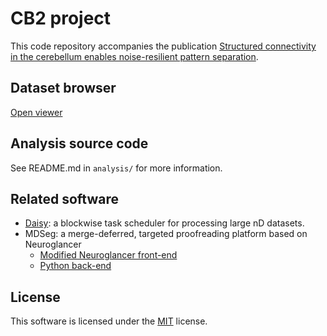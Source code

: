 # CB2 project
This code repository accompanies the publication [Structured connectivity in the cerebellum enables noise-resilient pattern separation](https://www.biorxiv.org/content/10.1101/2021.11.29.470455v1).

## Dataset browser
[Open viewer](http://catmaid2.hms.harvard.edu:33400/v/e8be44a62ac7a87889cd5d8d56c80248c0a8c63f/#!%7B%22dimensions%22:%7B%22x%22:%5B4e-09,%22m%22%5D,%22y%22:%5B4e-09,%22m%22%5D,%22z%22:%5B4e-08,%22m%22%5D%7D,%22layers%22:%5B%7B%22type%22:%22image%22,%22source%22:%22python://volume/e8be44a62ac7a87889cd5d8d56c80248c0a8c63f.ee3800de2c117f2ae81586cc20ccc78f30eda941%22,%22name%22:%22raw%22%7D%5D,%22position%22:%5B135280.0,102120.0,312.0%5D,%22crossSectionScale%22:18.0,%22layout%22:%22xy%22%7D)

## Analysis source code
See README.md in `analysis/` for more information.

## Related software
* [Daisy](https://github.com/funkelab/daisy/): a blockwise task scheduler for processing large nD datasets.
* MDSeg: a merge-deferred, targeted proofreading platform based on Neuroglancer
  * [Modified Neuroglancer front-end](https://github.com/htem/neuroglancer_pr/tree/segway_pr_v2)
  * [Python back-end](https://github.com/htem/segway.mdseg)

## License
This software is licensed under the [MIT](LICENSE) license.
